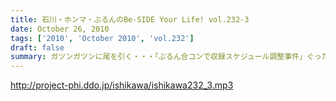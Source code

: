 ```yaml
---
title: 石川・ホンマ・ぶるんのBe-SIDE Your Life! vol.232-3
date: October 26, 2010
tags: ['2010', 'October 2010', 'vol.232']
draft: false
summary: ガツンガツンに尾を引く・・・「ぶるん合コンで収録スケジュール調整事件」ぐったりすること確実な罰ゲームのお話が長引き～～。「なまえさんも来てよ～～」とお誘いもありますが・・・NAMAE
---
```


http://project-phi.ddo.jp/ishikawa/ishikawa232_3.mp3